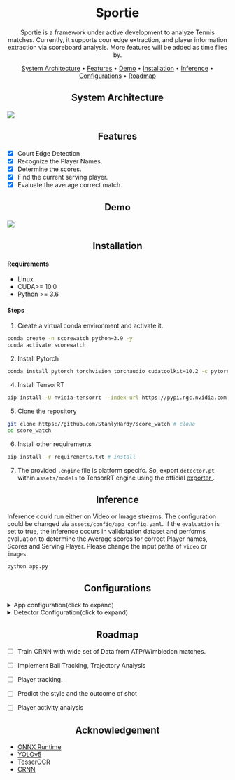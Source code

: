 <div align="center">

# Sportie

Sportie is a framework under active development to analyze Tennis matches. Currently, it supports cour edge extraction, and player information extraction via scoreboard analysis. More features will be added as time flies by. 

[System Architecture](#system-architecture)  • 
[Features](#features)  • 
 [Demo](#demo)  • 
[Installation](#installation)  • 
[Inference](#inference)  • 
[Configurations](#configurations)  • 
[Roadmap](#roadmap)
 
</div>

## <div align="center">System Architecture</div>

 <p>
   <img  src="https://github.com/StanlyHardy/score_watch/blob/scoreboard_dev/assets/graphics/system_arch.png"></a>
</p>

## <div align="center">Features</div>
- [x] Court Edge Detection
- [x] Recognize the Player Names.
- [x] Determine the scores.
- [x] Find the current serving player.
- [x] Evaluate the average correct match.

## <div align="center">Demo</div>

 <p>
   <img  src="https://github.com/StanlyHardy/score_watch/blob/scoreboard_dev/assets/demo/1.jpg">
</p>


## <div align="center">Installation</div>
#### <div>Requirements</div>
- Linux
- CUDA>= 10.0
- Python >= 3.6

#### Steps

1. Create a virtual conda environment and activate it.

```bash
conda create -n scorewatch python=3.9 -y
conda activate scorewatch
```

2. Install Pytorch

```bash
conda install pytorch torchvision torchaudio cudatoolkit=10.2 -c pytorch
```

4. Install TensorRT

```bash
pip install -U nvidia-tensorrt --index-url https://pypi.ngc.nvidia.com
```

5. Clone the repository

```bash
git clone https://github.com/StanlyHardy/score_watch # clone
cd score_watch
```

6. Install other requirements

```bash
pip install -r requirements.txt # install
```
7. The provided `.engine` file is platform specifc. So, export `detector.pt` within `assets/models` to TensorRT engine using the official <a href="https://github.com/ultralytics/yolov5/blob/master/export.py">exporter </a>. 

## <div align="center">Inference</div>

Inference could run either on Video or Image streams. The configuration could be changed
via `assets/config/app_config.yaml`. If the `evaluation` is set to true, the inference occurs in validatation dataset
and performs evaluation to determine the Average scores for correct Player names, Scores and Serving Player. Please
change the input paths of `video` or `images`.

```
python app.py 
```

## <div align="center">Configurations</div>

<details>
 <summary>App configuration(click to expand)</summary>
  <br>
<table>
 <tr>
    <th>Section</th>
    <th>Feature</th>
    <th>Description</th>
  </tr>
 <tr>
  <td rowspan="6">&nbsp; Paths </td>
  <td>&nbsp; <code>video_path</code></td>
  <td>&nbsp;Path of the video on which the evaluation needs to be done.</td>
 </tr>
 <tr>
  <td>&nbsp;<code>img_path</code></td>
  <td>&nbsp;Directory containing the test images. Ground truth needs to be available for evaluation with image set.</td>
 </tr>
  <tr>
  <td>&nbsp;<code>players_path</code></td>
  <td>&nbsp;Path containing player informations</td>
 </tr>
 <tr>
  <td>&nbsp;<code>groundtruth_path</code></td>
  <td>&nbsp;Ground truth data which is in json format that has got the player information.</td>
 </tr>
 <tr>
  <td>&nbsp;<code>output_video_path</code></td>
  <td>&nbsp;The path to save the video if the output needs to be saved and visualized later.</td>
 </tr>
 <tr>
  <td>&nbsp;<code>logs_path</code></td>
  <td>&nbsp;Path where the output log will be saved.</td>
 </tr>
 <tr>
  <td rowspan="5">&nbsp; Streamer </td>
  <td>&nbsp; <code>should_draw'</code></td>
  <td>&nbsp;Draws over the frames for visualization , if enabled.</td>
 </tr>
 <tr>
  <td>&nbsp;<code>view_imshow</code></td>
  <td>&nbsp;The output visualization shall be turned on/off with this parameter.</td>
 </tr>
  <tr>
  <td>&nbsp;<code>save_stream</code></td>
  <td>&nbsp;Turning on this field enables the video output to be saved in the path defined in <code>output_video_path</code></td>
 </tr>
 <tr>
  <td>&nbsp;<code>debug</code></td>
  <td>&nbsp;Displays debug logs if enabled</td>
 </tr>
 <tr>
  <td>&nbsp;<code>evaluation</code></td>
  <td>&nbsp;Turn on if the evaluation has to be done over the image set. Both image set and the annotations are required in this case.</td>
 </tr>
 <td rowspan="5">&nbsp; Models </td>
  <td>&nbsp; <code>score_det_model'</code></td>
  <td>&nbsp; Path of the score detector model.</td>
 <tr>
  <td>&nbsp;<code>detector_config</code></td>
  <td>&nbsp; Path of the config file for the score detector. </td>
 </tr>
  <tr>
  <td>&nbsp;<code>text_rec_model</code></td>
  <td>&nbsp;CRNN Model path responsible for Player information recognition. </td>
 </tr>
 <tr>
  <td>&nbsp;<code>text_rec_config</code></td>
  <td>&nbsp;Path to the configuration for the CRNN model</td>
 </tr>
 <tr>
  <td>&nbsp;<code>ocr_engine</code></td>
  <td>&nbsp;Choose between <code>CRNN</code> or <code>PyTesseract</code>. </td>
 </tr>
</table>
</details>
<details>
 <summary>Detector Configuration(click to expand)</summary>
 <br>
<table>
 <tr>
    <th>Section</th>
    <th>Feature</th>
    <th>Description</th>
  </tr>
 <tr>
  <td rowspan="5">&nbsp; YOLOv5 </td>
  <td>&nbsp; <code>execution_env</code></td>
  <td>&nbsp;ONNX Runtime provides support for CUDA, CPU and TensorRT. By default, CUDA is chosen. ONNX Runtime falls back to cpu if CUDA is unavailable.</td>
 </tr>
 <tr>
  <td>&nbsp;<code>conf_thresh</code></td>
  <td>&nbsp;Detection confidence</td>
 </tr>
  <tr>
  <td>&nbsp;<code>iou_thres</code></td>
  <td>&nbsp;IOU threshold to gauge the overlap.</td>
 </tr>
 <tr>
  <td>&nbsp;<code>warm_up</code></td>
  <td>&nbsp;Number of samples to be used during the warm up phase.</td>
 </tr>
 <tr>
  <td>&nbsp;<code>class_labels</code></td>
  <td>&nbsp;Class labels</td>
 </tr>
 <tr>
</table>
</details>

## <div align="center">Roadmap</div>

- [ ] Train CRNN with wide set of Data from ATP/Wimbledon matches.
- [ ] Implement Ball Tracking, Trajectory Analysis
- [ ] Player tracking.
- [ ] Predict the style and the outcome of shot
- [ ] Player activity analysis


## <div align="center">Acknowledgement</div>

* [ONNX Runtime](https://onnxruntime.ai/docs/install/)&nbsp;
* [YOLOv5](https://github.com/ultralytics/yolov5)&nbsp;
* [TesserOCR](https://github.com/sirfz/tesserocr)&nbsp;
* [CRNN](https://www.kaggle.com/alizahidraja/custom-ocr-crnn)&nbsp;
